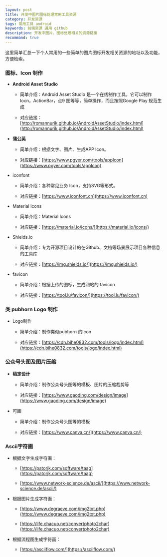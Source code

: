 ```yaml
---
layout: post
title: 开发中图片图标处理常用工具资源
category: 开发资源
tags: 常用工具 android
keywords: 前端资源 通用 github
description: 开发中图片、图标处理相关的资源链接
recommand: true
---
```


这里简单汇总一下个人常用的一些简单的图片图标开发相关资源的地址以及功能，方便检索。

### 图标、Icon 制作

- **Android Asset Studio**

	-  简单介绍：Android Asset Studio 是一个在线制作工具，它可以制作Iocn，ActionBar，点9 图等等，简单操作，而且按照Google Play 规范生成
	
	-  对应链接：[http://romannurik.github.io/AndroidAssetStudio/index.html](http://romannurik.github.io/AndroidAssetStudio/index.html)

- **蒲公英**

	-  简单介绍：根据文字、图片、生成APP Icon。
	
	-  对应链接：[https://www.pgyer.com/tools/appIcon](https://www.pgyer.com/tools/appIcon)

- iconfont

	-  简单介绍：各种常见业务 Icon，支持SVG等形式。
	
	-  对应链接：[https://www.iconfont.cn](https://www.iconfont.cn)

- Material Icons

	-  简单介绍：Material Icons
	
	-  对应链接：[https://material.io/icons/](https://material.io/icons/)

- Shields.io

	-  简单介绍：专为开源项目设计的在Github、文档等场景展示项目各种信息的工具库

	-  对应链接：[https://img.shields.io/](https://img.shields.io/)

- favicon

	-  简单介绍：根据上传的图标，生成网站的 favicon

	-  对应链接：[https://tool.lu/favicon/](https://tool.lu/favicon/)

### 类 pubhorn Logo 制作

- Logo制作

	-  简单介绍：制作类似pubhorn 的Icon
	
	-  对应链接：[https://cdn.bihe0832.com/tools/logo/index.html](https://cdn.bihe0832.com/tools/logo/index.html)


### 公众号头图及图片压缩

- **稿定设计**
	
	-  简单介绍：制作公众号头图等的模板、图片的压缩裁剪等
	
	-  对应链接：[https://www.gaoding.com/design/image](https://www.gaoding.com/design/image)


- 可画

	-  简单介绍：制作公众号头图等的模板
	
	-  对应链接：[https://www.canva.cn/](https://www.canva.cn/)


### Ascii字符画

- 根据文字生成字符画：

	- [https://patorjk.com/software/taag](https://patorjk.com/software/taag)

	- [https://www.network-science.de/ascii/](https://www.network-science.de/ascii/)

-  根据图片生成字符画：

	- [https://www.degraeve.com/img2txt.php](https://www.degraeve.com/img2txt.php)

	- [https://life.chacuo.net/convertphoto2char](https://life.chacuo.net/convertphoto2char)

-  根据流程图生成字符画：

	- [https://asciiflow.com/](https://asciiflow.com/)

